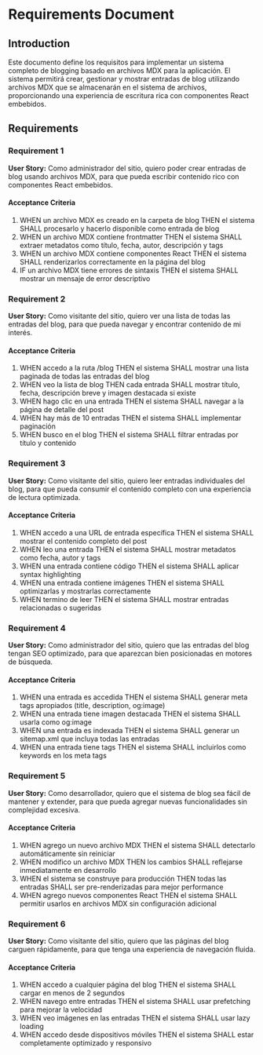 # Requirements Document

## Introduction

Este documento define los requisitos para implementar un sistema completo de blogging basado en archivos MDX para la aplicación. El sistema permitirá crear, gestionar y mostrar entradas de blog utilizando archivos MDX que se almacenarán en el sistema de archivos, proporcionando una experiencia de escritura rica con componentes React embebidos.

## Requirements

### Requirement 1

**User Story:** Como administrador del sitio, quiero poder crear entradas de blog usando archivos MDX, para que pueda escribir contenido rico con componentes React embebidos.

#### Acceptance Criteria

1. WHEN un archivo MDX es creado en la carpeta de blog THEN el sistema SHALL procesarlo y hacerlo disponible como entrada de blog
2. WHEN un archivo MDX contiene frontmatter THEN el sistema SHALL extraer metadatos como título, fecha, autor, descripción y tags
3. WHEN un archivo MDX contiene componentes React THEN el sistema SHALL renderizarlos correctamente en la página del blog
4. IF un archivo MDX tiene errores de sintaxis THEN el sistema SHALL mostrar un mensaje de error descriptivo

### Requirement 2

**User Story:** Como visitante del sitio, quiero ver una lista de todas las entradas del blog, para que pueda navegar y encontrar contenido de mi interés.

#### Acceptance Criteria

1. WHEN accedo a la ruta /blog THEN el sistema SHALL mostrar una lista paginada de todas las entradas del blog
2. WHEN veo la lista de blog THEN cada entrada SHALL mostrar título, fecha, descripción breve y imagen destacada si existe
3. WHEN hago clic en una entrada THEN el sistema SHALL navegar a la página de detalle del post
4. WHEN hay más de 10 entradas THEN el sistema SHALL implementar paginación
5. WHEN busco en el blog THEN el sistema SHALL filtrar entradas por título y contenido

### Requirement 3

**User Story:** Como visitante del sitio, quiero leer entradas individuales del blog, para que pueda consumir el contenido completo con una experiencia de lectura optimizada.

#### Acceptance Criteria

1. WHEN accedo a una URL de entrada específica THEN el sistema SHALL mostrar el contenido completo del post
2. WHEN leo una entrada THEN el sistema SHALL mostrar metadatos como fecha, autor y tags
3. WHEN una entrada contiene código THEN el sistema SHALL aplicar syntax highlighting
4. WHEN una entrada contiene imágenes THEN el sistema SHALL optimizarlas y mostrarlas correctamente
5. WHEN termino de leer THEN el sistema SHALL mostrar entradas relacionadas o sugeridas

### Requirement 4

**User Story:** Como administrador del sitio, quiero que las entradas del blog tengan SEO optimizado, para que aparezcan bien posicionadas en motores de búsqueda.

#### Acceptance Criteria

1. WHEN una entrada es accedida THEN el sistema SHALL generar meta tags apropiados (title, description, og:image)
2. WHEN una entrada tiene imagen destacada THEN el sistema SHALL usarla como og:image
3. WHEN una entrada es indexada THEN el sistema SHALL generar un sitemap.xml que incluya todas las entradas
4. WHEN una entrada tiene tags THEN el sistema SHALL incluirlos como keywords en los meta tags

### Requirement 5

**User Story:** Como desarrollador, quiero que el sistema de blog sea fácil de mantener y extender, para que pueda agregar nuevas funcionalidades sin complejidad excesiva.

#### Acceptance Criteria

1. WHEN agrego un nuevo archivo MDX THEN el sistema SHALL detectarlo automáticamente sin reiniciar
2. WHEN modifico un archivo MDX THEN los cambios SHALL reflejarse inmediatamente en desarrollo
3. WHEN el sistema se construye para producción THEN todas las entradas SHALL ser pre-renderizadas para mejor performance
4. WHEN agrego nuevos componentes React THEN el sistema SHALL permitir usarlos en archivos MDX sin configuración adicional

### Requirement 6

**User Story:** Como visitante del sitio, quiero que las páginas del blog carguen rápidamente, para que tenga una experiencia de navegación fluida.

#### Acceptance Criteria

1. WHEN accedo a cualquier página del blog THEN el sistema SHALL cargar en menos de 2 segundos
2. WHEN navego entre entradas THEN el sistema SHALL usar prefetching para mejorar la velocidad
3. WHEN veo imágenes en las entradas THEN el sistema SHALL usar lazy loading
4. WHEN accedo desde dispositivos móviles THEN el sistema SHALL estar completamente optimizado y responsivo
